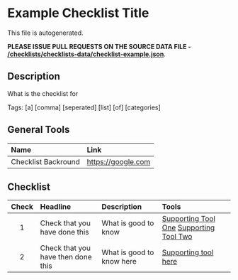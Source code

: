 # Example Checklist Title

This file is autogenerated.

**PLEASE ISSUE PULL REQUESTS ON THE SOURCE DATA FILE - [/checklists/checklists-data/checklist-example.json](/checklists/checklists-data/checklist-example.json)**.

## Description
What is the checklist for

Tags: [a] [comma] [seperated] [list] [of] [categories] 

## General Tools

| Name | Link | 
| :--- | :--------- |
| Checklist Backround | [https:&#x2F;&#x2F;google.com](./https:&#x2F;&#x2F;google.com) |

## Checklist

| Check | Headline | Description | Tools |
| :---:|:--- | :--------- | :--------| 
| 1| Check that you have done this | What is good to know | [Supporting Tool One](https://google.com) [Supporting Tool Two](https://google.com) |
| 2| Check that you have then done this | What is good to know here | [Supporting tool here](https://google.com) |

